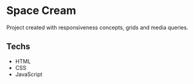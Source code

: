 # Space Cream

Project created with responsiveness concepts, grids and media queries.

## Techs
- HTML
- CSS
- JavaScript
